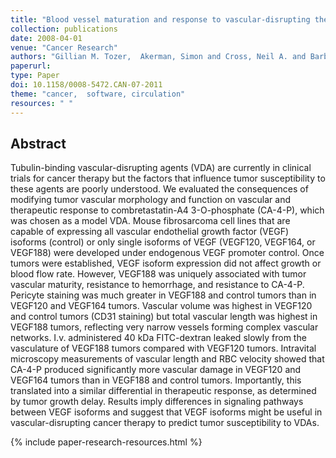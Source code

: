 ```yaml
---
title: "Blood vessel maturation and response to vascular-disrupting therapy in single vascular endothelial growth factor-A isoform-producing tumors"
collection: publications
date: 2008-04-01
venue: "Cancer Research"
authors: "Gillian M. Tozer,  Akerman, Simon and Cross, Neil A. and Barber, Paul R. and Björndahl, Meit A. and Greco, Olga and Harris, Sheila and Hill, Sally A. and Honess, Davina J. and Ireson, Christopher R. and Pettyjohn, Katie L. and Prise, Vivien E. and Reyes-Aldasoro, Constantino C. and Ruhrberg, Christiana and Shima, David T, Chryso Kanthou"
paperurl:
type: Paper
doi: 10.1158/0008-5472.CAN-07-2011
theme: "cancer,  software, circulation"
resources: " "
---
```


<h2> Abstract </h2>

Tubulin-binding vascular-disrupting agents (VDA) are currently in clinical trials for cancer therapy but the factors that influence tumor susceptibility to these agents are poorly understood. We evaluated the consequences of modifying tumor vascular morphology and function on vascular and therapeutic response to combretastatin-A4 3-O-phosphate (CA-4-P), which was chosen as a model VDA. Mouse fibrosarcoma cell lines that are capable of expressing all vascular endothelial growth factor (VEGF) isoforms (control) or only single isoforms of VEGF (VEGF120, VEGF164, or VEGF188) were developed under endogenous VEGF promoter control. Once tumors were established, VEGF isoform expression did not affect growth or blood flow rate. However, VEGF188 was uniquely associated with tumor vascular maturity, resistance to hemorrhage, and resistance to CA-4-P. Pericyte staining was much greater in VEGF188 and control tumors than in VEGF120 and VEGF164 tumors. Vascular volume was highest in VEGF120 and control tumors (CD31 staining) but total vascular length was highest in VEGF188 tumors, reflecting very narrow vessels forming complex vascular networks. I.v. administered 40 kDa FITC-dextran leaked slowly from the vasculature of VEGF188 tumors compared with VEGF120 tumors. Intravital microscopy measurements of vascular length and RBC velocity showed that CA-4-P produced significantly more vascular damage in VEGF120 and VEGF164 tumors than in VEGF188 and control tumors. Importantly, this translated into a similar differential in therapeutic response, as determined by tumor growth delay. Results imply differences in signaling pathways between VEGF isoforms and suggest that VEGF isoforms might be useful in vascular-disrupting cancer therapy to predict tumor susceptibility to VDAs.

{% include paper-research-resources.html %}

